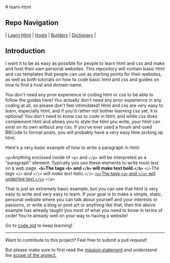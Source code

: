 <div class="container">
# learn-html

## Repo Navigation

| [Learn Html](guides/code.md) | [Hosts](guides/hosts.md) | [Builders](guides/builders.md) | [Dictionary](guides/vocab.md) |

## Introduction

I want it to be as easy as possible for people to learn html and css and make and host their own personal websites. This repository will contain basic html and css templates that people can use as starting points for their websites, as well as both tutorials on how to code basic html and css and guides on how to find a host and domain name.

You don't need any prior experience in coding html or css to be able to follow the guides here! You actually don't need any prior experience in any coding at all, so please don't feel intimidated! Html and css are very easy to learn, especially html, and if you'd rather not bother learning css yet, it is optional! You don't need to know css to code in html, and while css does complement html and allows you to style the html you write, your html can exist on its own without any css. If you've ever used a forum and used BBCode to format posts, you will probably have a very easy time picking up html.

Here's a very basic example of how to write a paragraph in html:

`<p>`Anything enclosed inside of `<p>` and `</p>` will be interpreted as a "paragraph" element. Typically you use these elements to write most text on a web page. **`<b>`The tags `<b>` and `</b>` will make text bold.`</b>`** *`<i>`The tags `<i>` and `</i>` will make text italic.`</i>`* <ins>`<u>`The tags `<u>` and `</u>` will underline text.`</u>`</ins> `</p>`

That is just an extremely basic example, but you can see that html is very easy to write and very easy to learn. If your goal is to make a simple, static, personal website where you can talk about yourself and your interests or passions, or write a blog or post art or anything like that, then the above example has already taught you most of what you need to know in terms of code! You're already well on your way to having a website!

Go to [code.md](guides/code.md) to keep learning!

---

Want to contribute to this project? Feel free to submit a pull request!

But please make sure to first read the [mission statement](mission-statement.md) and understand the [scope of the project.](scope.md)
</div>
